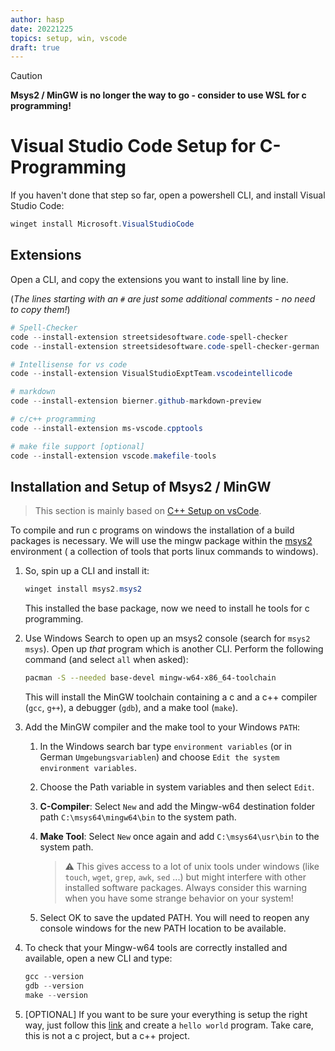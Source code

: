 ```yaml
---
author: hasp
date: 20221225
topics: setup, win, vscode
draft: true
---
```


> [!CAUTION]
>  **Msys2 / MinGW is no longer the way to go - consider to use WSL for c programming!**

# Visual Studio Code Setup for C-Programming

If you haven't done that step so far, open a powershell CLI, and install Visual Studio Code:

```powershell
winget install Microsoft.VisualStudioCode
```

## Extensions

Open a CLI, and copy the extensions you want to install line by line.

(*The lines starting with an `#` are just some additional comments - no need to copy them!*)

```powershell
# Spell-Checker
code --install-extension streetsidesoftware.code-spell-checker
code --install-extension streetsidesoftware.code-spell-checker-german

# Intellisense for vs code
code --install-extension VisualStudioExptTeam.vscodeintellicode

# markdown
code --install-extension bierner.github-markdown-preview

# c/c++ programming
code --install-extension ms-vscode.cpptools

# make file support [optional]
code --install-extension vscode.makefile-tools
```

## Installation and Setup of Msys2 / MinGW

> This section is mainly based on [C++ Setup on vsCode](https://code.visualstudio.com/docs/languages/cpp#_example-install-mingwx64).

To compile and run c programs on windows the installation of a build packages is necessary.
We will use the mingw package within the [msys2](https://www.msys2.org/) environment ( a collection of tools that ports linux commands to windows).

1. So, spin up a CLI and install it:

   ```powershell
   winget install msys2.msys2
   ```

   This installed the base package, now we need to install he tools for c programming.

2. Use Windows Search to open up an msys2 console (search for `msys2 msys`). Open up *that* program which is another CLI. Perform the following command (and select `all` when asked):

    ```bash
    pacman -S --needed base-devel mingw-w64-x86_64-toolchain
    ```

    This will install the MinGW toolchain containing a c and a c++ compiler (`gcc`, `g++`), a debugger (`gdb`), and a make tool (`make`).

3. Add the MinGW compiler and the make tool to your Windows `PATH`:

   1. In the Windows search bar type `environment variables` (or in German `Umgebungsvariablen`) and choose `Edit the system environment variables`.
   2. Choose the Path variable in system variables and then select `Edit`.
   3. **C-Compiler**: Select `New` and add the Mingw-w64 destination folder path `C:\msys64\mingw64\bin` to the system path.
   4. **Make Tool**: Select `New` once again and add `C:\msys64\usr\bin` to the system path.

      > :warning: This gives access to a lot of unix tools under windows (like `touch`, `wget`, `grep`, `awk`, `sed` ...) but might interfere with other installed software packages. Always consider this warning when you have some strange behavior on your system!

    5. Select OK to save the updated PATH. You will need to reopen any console windows for the new PATH location to be available.

4. To check that your Mingw-w64 tools are correctly installed and available, open a new CLI and type:

   ```powershell
   gcc --version
   gdb --version
   make --version
   ```

5. [OPTIONAL] If you want to be sure your everything is setup the right way, just follow this [link](https://code.visualstudio.com/docs/languages/cpp#_hello-world) and create a `hello world` program. Take care, this is not a c project, but a c++ project.
